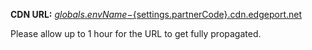   __CDN URL:__ [${globals.envName}-${settings.partnerCode}.cdn.edgeport.net](http://${globals.envName}-${settings.partnerCode}.cdn.edgeport.net) 
  
  Please allow up to 1 hour for the URL to get fully propagated.
